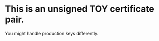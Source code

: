 This is an unsigned TOY certificate pair.
=========================================

You might handle production keys differently.
